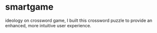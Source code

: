 # smartgame
ideology on crossword game,
I built this crossword puzzle to provide an enhanced, more intuitive user experience.

